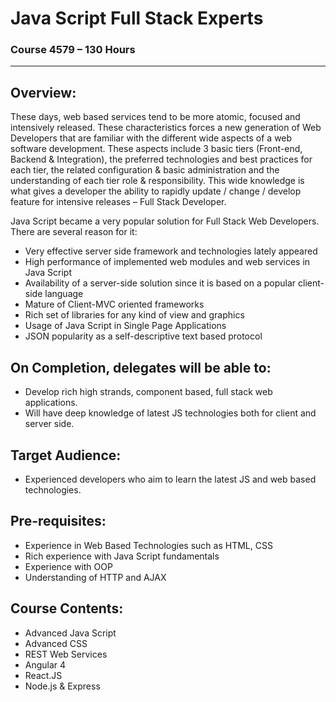 
# Java Script Full Stack Experts

### Course 4579 – 130 Hours

***


## Overview:
These days, web based services tend to be more atomic, focused and intensively released. 
These characteristics forces a new generation of Web Developers that are familiar with the different wide aspects of a web software development. These aspects include 3 basic tiers (Front-end, Backend & Integration), the preferred technologies and best practices for each tier, the related configuration & basic administration and the understanding of each tier role & responsibility. This wide knowledge is what gives a developer the ability to rapidly update / change / develop feature for intensive releases – Full Stack Developer.


Java Script became a very popular solution for Full Stack Web Developers. There are several reason for it: 
* 	Very effective server side framework and technologies lately appeared 
* 	High performance of implemented web modules and web services in Java Script
* 	Availability of a server-side solution since it is based on a popular client-side language 
* 	Mature of Client-MVC oriented frameworks 
* 	Rich set of libraries for any kind of view and graphics
* 	Usage of Java Script in Single Page Applications
* 	JSON popularity as a self-descriptive text based protocol

## On Completion, delegates will be able to:
* Develop rich high strands, component based, full stack web applications.
* Will have deep knowledge of latest JS technologies both for client and server side.

## Target Audience:
* Experienced developers who aim to learn the latest JS and web based technologies.

## Pre-requisites:
* 	Experience in Web Based Technologies such as HTML, CSS
* 	Rich experience with Java Script fundamentals
* 	Experience with OOP
* 	Understanding of HTTP and AJAX


## Course Contents:
* Advanced Java Script
* Advanced CSS
* REST Web Services
* Angular 4
* React.JS
* Node.js & Express
